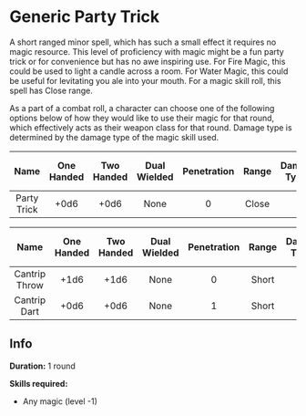 # Generic Party Trick

A short ranged minor spell, which has such a small effect it requires no magic resource. This level of proficiency with magic might be a fun party trick or for convenience but has no awe inspiring use. For Fire Magic, this could be used to light a candle across a room. For Water Magic, this could be useful for levitating you ale into your mouth. For a magic skill roll, this spell has Close range.

As a part of a combat roll, a character can choose one of the following options below of how they would like to use their magic for that round, which effectively acts as their weapon class for that round. Damage type is determined by the damage type of the magic skill used.

|    Name    | One<br />Handed | Two<br />Handed | Dual<br />Wielded | Penetration | Range | Damage<br />Types | Engageable<br />Opponents | Area Of<br />Effect | Resource<br />Class |
| :---------: | :-------------: | :-------------: | :---------------: | :---------: | :---: | :---------------: | :-----------------------: | :-----------------: | :-----------------: |
| Party Trick |      +0d6      |      +0d6      |       None       |      0      | Close |                  |          Focused          |        None        |  0 Magic Resource  |

|     Name     | One<br />Handed | Two<br />Handed | Dual<br />Wielded | Penetration | Range | Damage<br />Types | Engageable<br />Opponents | Area Of<br />Effect | Resource<br />Class |
| :-----------: | :-------------: | :-------------: | :---------------: | :---------: | :---: | :---------------: | :-----------------------: | :-----------------: | :-----------------: |
| Cantrip Throw |      +1d6      |      +1d6      |       None       |      0      | Short |                  |           Quick           |        None        |  0 Magic Resource  |
| Cantrip Dart |      +0d6      |      +0d6      |       None       |      1      | Short |                  |           Quick           |        None        |  0 Magic Resource  |

## Info

**Duration:** 1 round

**Skills required:**

- Any magic (level -1)

